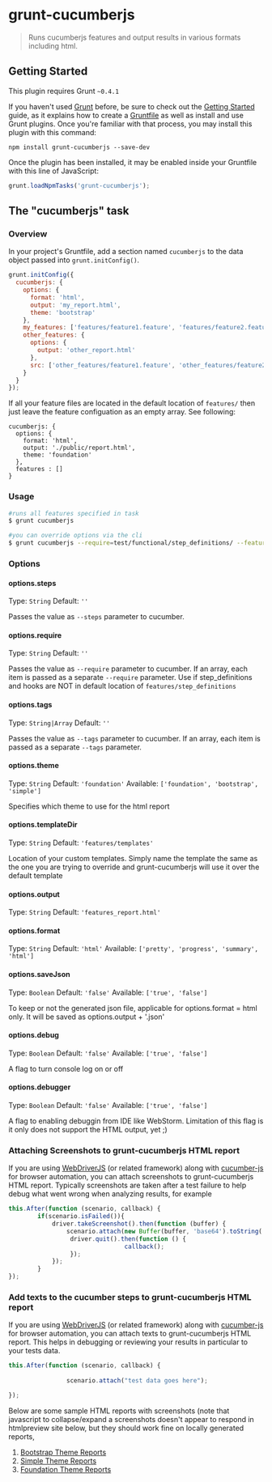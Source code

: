 # grunt-cucumberjs

> Runs cucumberjs features and output results in various formats including html.

## Getting Started
This plugin requires Grunt `~0.4.1`

If you haven't used [Grunt](http://gruntjs.com/) before, be sure to check out the [Getting Started](http://gruntjs.com/getting-started) guide, as it explains how to create a [Gruntfile](http://gruntjs.com/sample-gruntfile) as well as install and use Grunt plugins. Once you're familiar with that process, you may install this plugin with this command:

```shell
npm install grunt-cucumberjs --save-dev
```

Once the plugin has been installed, it may be enabled inside your Gruntfile with this line of JavaScript:

```js
grunt.loadNpmTasks('grunt-cucumberjs');
```

## The "cucumberjs" task

### Overview
In your project's Gruntfile, add a section named `cucumberjs` to the data object passed into `grunt.initConfig()`.

```js
grunt.initConfig({
  cucumberjs: {
    options: {
      format: 'html',
      output: 'my_report.html',
      theme: 'bootstrap'
    },
    my_features: ['features/feature1.feature', 'features/feature2.feature'],
    other_features: {
      options: {
        output: 'other_report.html'
      },
      src: ['other_features/feature1.feature', 'other_features/feature2.feature']
    }
  }
});
```

If all your feature files are located in the default location of ```features/``` then just leave the feature configuation as an empty array. See following:

```
cucumberjs: {
  options: {
    format: 'html',
    output: './public/report.html',
    theme: 'foundation'
  },
  features : []
}
```

### Usage
```bash
#runs all features specified in task
$ grunt cucumberjs

#you can override options via the cli
$ grunt cucumberjs --require=test/functional/step_definitions/ --features=features/myFeature.feature --format=pretty
```

### Options

#### options.steps
Type: `String`
Default: `''`

Passes the value as ```--steps``` parameter to cucumber.

#### options.require
Type: `String`
Default: `''`

Passes the value as ```--require``` parameter to cucumber. If an array, each item is passed as a separate ```--require``` parameter.
Use if step_definitions and hooks are NOT in default location of ```features/step_definitions```

#### options.tags
Type: `String|Array`
Default: `''`

Passes the value as ```--tags``` parameter to cucumber. If an array, each item is passed as a separate ```--tags``` parameter.

#### options.theme
Type: `String`
Default: `'foundation'`
Available: `['foundation', 'bootstrap', 'simple']`

Specifies which theme to use for the html report

#### options.templateDir
Type: `String`
Default: `'features/templates'`

Location of your custom templates. Simply name the template the same as the one you are trying to override and
grunt-cucumberjs will use it over the default template

#### options.output
Type: `String`
Default: `'features_report.html'`


#### options.format
Type: `String`
Default: `'html'`
Available: `['pretty', 'progress', 'summary', 'html']`

#### options.saveJson
Type: `Boolean`
Default: `'false'`
Available: `['true', 'false']`

To keep or not the generated json file, applicable for options.format = html only.
It will be saved as options.output + '.json'

#### options.debug
Type: `Boolean`
Default: `'false'`
Available: `['true', 'false']`

A flag to turn console log on or off

#### options.debugger
Type: `Boolean`
Default: `'false'`
Available: `['true', 'false']`

A flag to enabling debuggin from IDE like WebStorm. Limitation of this flag is it only does not support the HTML output, yet ;)

### Attaching Screenshots to grunt-cucumberjs HTML report

If you are using [WebDriverJS][1] (or related framework) along with [cucumber-js][2] for browser automation, you can attach screenshots to grunt-cucumberjs HTML report. Typically screenshots are taken after a test failure to help debug what went wrong when analyzing results, for example

```javascript
this.After(function (scenario, callback) {
        if(scenario.isFailed()){
            driver.takeScreenshot().then(function (buffer) {
                scenario.attach(new Buffer(buffer, 'base64').toString('binary'), 'image/png');
                 driver.quit().then(function () {
                                callback();
                 });
            });
        }
});
```

### Add texts to the cucumber steps to grunt-cucumberjs HTML report

If you are using [WebDriverJS][1] (or related framework) along with [cucumber-js][2] for browser automation, you can attach texts to grunt-cucumberjs HTML report. This helps in debugging or reviewing your results in particular to your tests data. 

```javascript
this.After(function (scenario, callback) {
        
                scenario.attach("test data goes here");

});
```
Below are some sample HTML reports with screenshots (note that javascript to collapse/expand a screenshots doesn't appear to respond in htmlpreview site below, but they should work fine on locally generated reports,

1. [Bootstrap Theme Reports][3]
2. [Simple Theme Reports][4]
3. [Foundation Theme Reports][5]

[1]: https://code.google.com/p/selenium/wiki/WebDriverJs "WebDriverJS"
[2]: https://github.com/cucumber/cucumber-js "cucumber-js"
[3]: http://htmlpreview.github.io/?https://github.com/nikulkarni/grunt-cucumberjs/blob/screenshot/report/cucumber_report_bootstrap.html "Bootstrap Theme Reports"
[4]: http://htmlpreview.github.io/?https://github.com/nikulkarni/grunt-cucumberjs/blob/screenshot/report/cucumber_report_simple.html "Simple Theme Reports"
[5]: http://htmlpreview.github.io/?https://github.com/nikulkarni/grunt-cucumberjs/blob/screenshot/report/cucumber_report_foundation.html "Foundation Theme Reports"